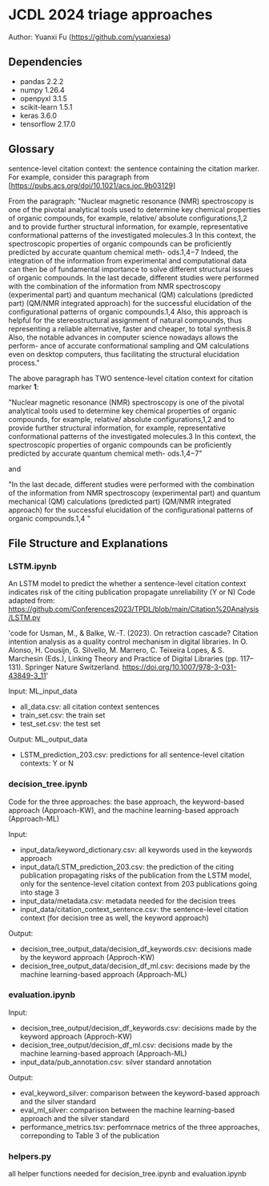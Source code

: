 # JCDL 2024 triage approaches
Author: Yuanxi Fu (https://github.com/yuanxiesa)

## Dependencies
- pandas 2.2.2  
- numpy 1.26.4  
- openpyxl 3.1.5  
- scikit-learn 1.5.1  
- keras 3.6.0  
- tensorflow 2.17.0  

## Glossary
sentence-level citation context: the sentence containing the citation marker. For example, consider this paragraph from [https://pubs.acs.org/doi/10.1021/acs.joc.9b03129]

From the paragraph: "Nuclear magnetic resonance (NMR) spectroscopy is one of the pivotal analytical tools used to determine key chemical properties of organic compounds, for example, relative/ absolute configurations,1,2 and to provide further structural information, for example, representative conformational patterns of the investigated molecules.3 In this context, the spectroscopic properties of organic compounds can be proficiently predicted by accurate quantum chemical meth- ods.1,4−7 Indeed, the integration of the information from experimental and computational data can then be of fundamental importance to solve different structural issues of organic compounds. In the last decade, different studies were performed with the combination of the information from NMR spectroscopy (experimental part) and quantum mechanical (QM) calculations (predicted part) (QM/NMR integrated approach) for the successful elucidation of the configurational patterns of organic compounds.1,4 Also, this approach is helpful for the stereostructural assignment of natural compounds, thus representing a reliable alternative, faster and cheaper, to total synthesis.8 Also, the notable advances in computer science nowadays allows the perform- ance of accurate conformational sampling and QM calculations even on desktop computers, thus facilitating the structural elucidation process."

The above paragraph has TWO sentence-level citation context for citation marker **1**: 


"Nuclear magnetic resonance (NMR) spectroscopy is one of the pivotal analytical tools used to determine key chemical properties of organic compounds, for example, relative/ absolute configurations,1,2 and to provide further structural information, for example, representative conformational patterns of the investigated molecules.3 In this context, the spectroscopic properties of organic compounds can be proficiently predicted by accurate quantum chemical meth- ods.1,4−7"


and


"In the last decade, different studies were performed with the combination of the information from NMR spectroscopy (experimental part) and quantum mechanical (QM) calculations (predicted part) (QM/NMR integrated approach) for the successful elucidation of the configurational patterns of organic compounds.1,4 "


## File Structure and Explanations
### LSTM.ipynb
An LSTM model to predict the whether a sentence-level citation context indicates risk of the citing publication propagate unreliability (Y or N)
Code adapted from: https://github.com/Conferences2023/TPDL/blob/main/Citation%20Analysis/LSTM.py

'code for Usman, M., & Balke, W.-T. (2023). On retraction cascade? Citation intention analysis as a quality control mechanism in digital libraries. In O. Alonso, H. Cousijn, G. Silvello, M. Marrero, C. Teixeira Lopes, & S. Marchesin (Eds.), Linking Theory and Practice of Digital Libraries (pp. 117–131). Springer Nature Switzerland. https://doi.org/10.1007/978-3-031-43849-3_11'

Input: ML_input_data
- all_data.csv: all citation context sentences
- train_set.csv: the train set
- test_set.csv: the test set
  
Output: ML_output_data
- LSTM_prediction_203.csv: predictions for all sentence-level citation contexts: Y or N

### decision_tree.ipynb

Code for the three approaches: the base approach, the keyword-based approach (Approach-KW), and the machine learning-based approach (Approach-ML)

Input:
- input_data/keyword_dictionary.csv: all keywords used in the keywords approach
- input_data/LSTM_prediction_203.csv: the prediction of the citing publication propagating risks of the publication from the LSTM model, only for the sentence-level citation context from 203 publications going into stage 3
- input_data/metadata.csv: metadata needed for the decision trees
- input_data/citation_context_sentence.csv: the sentence-level citation context (for decision tree as well, the keyword approach)

Output:
- decision_tree_output_data/decision_df_keywords.csv: decisions made by the keyword approach (Approch-KW)
- decision_tree_output_data/decision_df_ml.csv: decisions made by the machine learning-based approach (Approach-ML)

### evaluation.ipynb
Input:
- decision_tree_output/decision_df_keywords.csv: decisions made by the keyword approach (Approch-KW)
- decision_tree_output/decision_df_ml.csv: decisions made by the machine learning-based approach (Approach-ML)
- input_data/pub_annotation.csv: silver standard annotation

Output:
- eval_keyword_silver: comparison between the keyword-based approach and the silver standard
- eval_ml_silver: comparison between the machine learning-based approach and the silver standard
- performance_metrics.tsv: perfomrnace metrics of the three approaches, correponding to Table 3 of the publication

### helpers.py
all helper functions needed for decision_tree.ipynb and evaluation.ipynb




